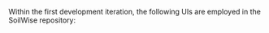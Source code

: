 Within the first development iteration, the following UIs are employed in the SoilWise repository:

